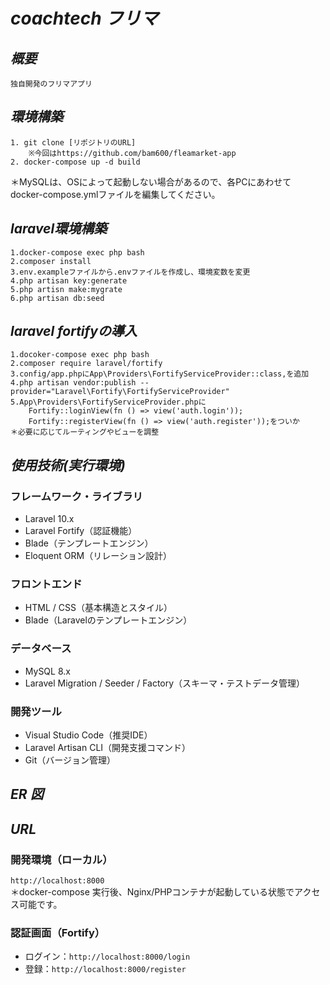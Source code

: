 # _coachtech フリマ_

## _概要_
    独自開発のフリマアプリ

## _環境構築_
    1. git clone [リポジトリのURL]
        ※今回はhttps://github.com/bam600/fleamarket-app
    2. docker-compose up -d build
＊MySQLは、OSによって起動しない場合があるので、各PCにあわせて
docker-compose.ymlファイルを編集してください。

## _laravel環境構築_
    1.docker-compose exec php bash
    2.composer install
    3.env.exampleファイルから.envファイルを作成し、環境変数を変更
    4.php artisan key:generate
    5.php artisn make:mygrate
    6.php artisan db:seed
    
## _laravel fortifyの導入_
    1.docoker-compose exec php bash
    2.composer require laravel/fortify
    3.config/app.phpにApp\Providers\FortifyServiceProvider::class,を追加
    4.php artisan vendor:publish --provider="Laravel\Fortify\FortifyServiceProvider"
    5.App\Providers\FortifyServiceProvider.phpに
        Fortify::loginView(fn () => view('auth.login'));
        Fortify::registerView(fn () => view('auth.register'));をついか
    ＊必要に応じてルーティングやビューを調整


## _使用技術(実行環境)_
### フレームワーク・ライブラリ
  - Laravel 10.x
  - Laravel Fortify（認証機能）
  - Blade（テンプレートエンジン）
  - Eloquent ORM（リレーション設計）
### フロントエンド
  - HTML / CSS（基本構造とスタイル）
  - Blade（Laravelのテンプレートエンジン）
### データベース
  - MySQL 8.x
  - Laravel Migration / Seeder / Factory（スキーマ・テストデータ管理）
### 開発ツール
- Visual Studio Code（推奨IDE）
- Laravel Artisan CLI（開発支援コマンド）
- Git（バージョン管理）

## _ER 図_

## _URL_
### 開発環境（ローカル）  
  `http://localhost:8000`  
  ＊docker-compose 実行後、Nginx/PHPコンテナが起動している状態でアクセス可能です。

### 認証画面（Fortify）  
  - ログイン：`http://localhost:8000/login`  
  - 登録：`http://localhost:8000/register`
